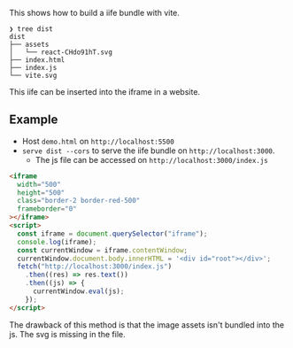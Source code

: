 This shows how to build a iife bundle with vite.

```
❯ tree dist
dist
├── assets
│   └── react-CHdo91hT.svg
├── index.html
├── index.js
└── vite.svg
```

This iife can be inserted into the iframe in a website.

## Example

- Host `demo.html` on `http://localhost:5500`
- `serve dist --cors` to serve the iife bundle on `http://localhost:3000`.
  - The js file can be accessed on `http://localhost:3000/index.js`

```html
<iframe
  width="500"
  height="500"
  class="border-2 border-red-500"
  frameborder="0"
></iframe>
<script>
  const iframe = document.querySelector("iframe");
  console.log(iframe);
  const currentWindow = iframe.contentWindow;
  currentWindow.document.body.innerHTML = '<div id="root"></div>';
  fetch("http://localhost:3000/index.js")
    .then((res) => res.text())
    .then((js) => {
      currentWindow.eval(js);
    });
</script>
```

The drawback of this method is that the image assets isn't bundled into the js. The svg is missing in the file.